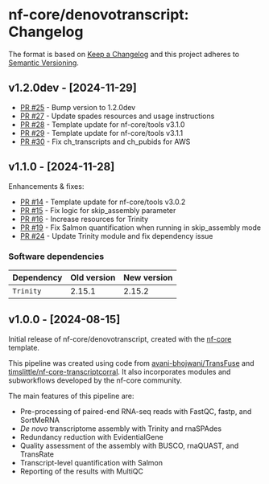 # nf-core/denovotranscript: Changelog

The format is based on [Keep a Changelog](https://keepachangelog.com/en/1.0.0/)
and this project adheres to [Semantic Versioning](https://semver.org/spec/v2.0.0.html).

## v1.2.0dev - [2024-11-29]

- [PR #25](https://github.com/nf-core/denovotranscript/pull/25) - Bump version to 1.2.0dev
- [PR #27](https://github.com/nf-core/denovotranscript/pull/27) - Update spades resources and usage instructions
- [PR #28](https://github.com/nf-core/denovotranscript/pull/28) - Template update for nf-core/tools v3.1.0
- [PR #29](https://github.com/nf-core/denovotranscript/pull/29) - Template update for nf-core/tools v3.1.1
- [PR #30](https://github.com/nf-core/denovotranscript/pull/30) - Fix ch_transcripts and ch_pubids for AWS

## v1.1.0 - [2024-11-28]

Enhancements & fixes:

- [PR #14](https://github.com/nf-core/denovotranscript/pull/14) - Template update for nf-core/tools v3.0.2
- [PR #15](https://github.com/nf-core/denovotranscript/pull/15) - Fix logic for skip_assembly parameter
- [PR #16](https://github.com/nf-core/denovotranscript/pull/16) - Increase resources for Trinity
- [PR #19](https://github.com/nf-core/denovotranscript/pull/21) - Fix Salmon quantification when running in skip_assembly mode
- [PR #24](https://github.com/nf-core/denovotranscript/pull/24) - Update Trinity module and fix dependency issue

### Software dependencies

| Dependency | Old version | New version |
| ---------- | ----------- | ----------- |
| `Trinity`  | 2.15.1      | 2.15.2      |

## v1.0.0 - [2024-08-15]

Initial release of nf-core/denovotranscript, created with the [nf-core](https://nf-co.re/) template.

This pipeline was created using code from [avani-bhojwani/TransFuse](https://github.com/avani-bhojwani/TransFuse) and [timslittle/nf-core-transcriptcorral](https://github.com/timslittle/nf-core-transcriptcorral/). It also incorporates modules and subworkflows developed by the nf-core community.

The main features of this pipeline are:

- Pre-processing of paired-end RNA-seq reads with FastQC, fastp, and SortMeRNA
- _De novo_ transcriptome assembly with Trinity and rnaSPAdes
- Redundancy reduction with EvidentialGene
- Quality assessment of the assembly with BUSCO, rnaQUAST, and TransRate
- Transcript-level quantification with Salmon
- Reporting of the results with MultiQC
